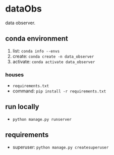 # dataObs
data observer. 

## conda environment
1. list: `conda info --envs`
2. create: `conda create -n data_observer`
3. activate: `conda activate data_observer`

### houses
- `requirements.txt`
- command: `pip install -r requirements.txt`

## run locally
- `python manage.py runserver`

## requirements
- superuser: `python manage.py createsuperuser`
